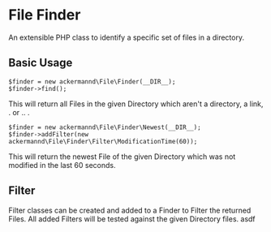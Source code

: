 File Finder
===========

An extensible PHP class to identify a specific set of files in a directory.


Basic Usage
-----------

	$finder = new ackermannd\File\Finder(__DIR__);
	$finder->find();

This will return all Files in the given Directory which aren't a directory, a link, . or .. . 

	$finder = new ackermannd\File\Finder\Newest(__DIR__);
	$finder->addFilter(new ackermannd\File\Finder\Filter\ModificationTime(60)); 

This will return the newest File of the given Directory which was not modified in the last 60 seconds.

Filter
------

Filter classes can be created and added to a Finder to Filter the returned Files. All added Filters will be tested against the given Directory files.
asdf
